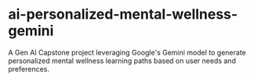 # ai-personalized-mental-wellness-gemini
A Gen AI Capstone project leveraging Google's Gemini model to generate personalized mental wellness learning paths based on user needs and preferences.
